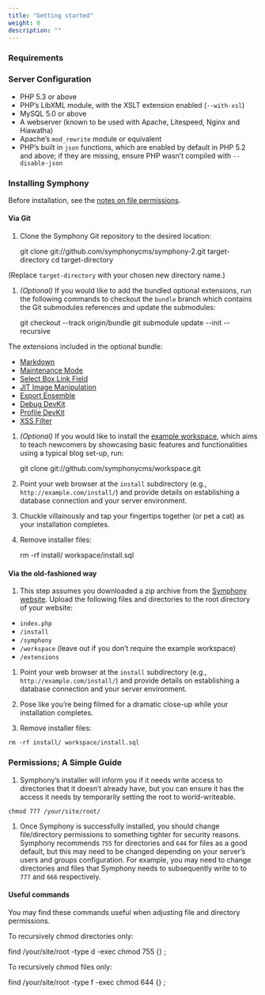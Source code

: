 ```yaml
---
title: "Getting started"
weight: 0
description: ""
---
```


### Requirements

### Server Configuration

- PHP 5.3 or above
- PHP’s LibXML module, with the XSLT extension enabled (`--with-xsl`)
- MySQL 5.0 or above
- A webserver (known to be used with Apache, Litespeed, Nginx and Hiawatha)
- Apache’s `mod_rewrite` module or equivalent
- PHP’s built in `json` functions, which are enabled by default in PHP 5.2 and above; if they are missing, ensure PHP wasn’t compiled with `--disable-json`


### Installing Symphony

Before installation, see the [notes on file permissions](#file-permissions).

#### Via Git

1. Clone the Symphony Git repository to the desired location:

    git clone git://github.com/symphonycms/symphony-2.git target-directory
    cd target-directory

  (Replace `target-directory` with your chosen new directory name.)

1.  _(Optional)_ If you would like to add the bundled optional extensions, run the following commands to checkout the `bundle` branch which contains the Git submodules references and update the submodules:

    git checkout --track origin/bundle
    git submodule update --init --recursive

  The extensions included in the optional bundle:

  - [Markdown](https://github.com/symphonycms/markdown)
  - [Maintenance Mode](https://github.com/symphonycms/maintenance_mode)
  - [Select Box Link Field](https://github.com/symphonycms/selectbox_link_field)
  - [JIT Image Manipulation](https://github.com/symphonycms/jit_image_manipulation)
  - [Export Ensemble](https://github.com/symphonycms/export_ensemble)
  - [Debug DevKit](https://github.com/symphonycms/debugdevkit)
  - [Profile DevKit](https://github.com/symphonycms/profiledevkit)
  - [XSS Filter](https://github.com/symphonycms/xssfilter)

1. _(Optional)_ If you would like to install the [example workspace](https://github.com/symphonycms/workspace), which aims to teach newcomers by showcasing basic features and functionalities using a typical blog set-up, run:

    git clone git://github.com/symphonycms/workspace.git

1. Point your web browser at the `install` subdirectory (e.g., `http://example.com/install/`) and provide details on establishing a database connection and your server environment.

1. Chuckle villainously and tap your fingertips together (or pet a cat) as your installation completes.

1. Remove installer files:

    rm -rf install/ workspace/install.sql

#### Via the old-fashioned way

1. This step assumes you downloaded a zip archive from the [Symphony website](http://getsymphony.com). Upload the following files and directories to the root directory of your website:

  - `index.php`
  - `/install`
  - `/symphony`
  - `/workspace` (leave out if you don’t require the example workspace)
  - `/extensions`

1. Point your web browser at the `install` subdirectory (e.g., `http://example.com/install/`) and provide details on establishing a database connection and your server environment.

1. Pose like you’re being filmed for a dramatic close-up while your installation completes.

1. Remove installer files:

  `rm -rf install/ workspace/install.sql`


### Permissions; A Simple Guide

1. Symphony’s installer will inform you if it needs write access to directories that it doesn’t already have, but you can ensure it has the access it needs by temporarily setting the root to world-writeable.

  `chmod 777 /your/site/root/`

1. Once Symphony is successfully installed, you should change file/directory permissions to something tighter for security reasons. Symphony recommends `755` for directories and `644` for files as a good default, but this may need to be changed depending on your server’s users and groups configuration. For example, you may need to change directories and files that Symphony needs to subsequently write to to `777` and `666` respectively.

#### Useful commands

You may find these commands useful when adjusting file and directory permissions.

To recursively chmod directories only:

  find /your/site/root -type d -exec chmod 755 {} \;

To recursively chmod files only:

  find /your/site/root -type f -exec chmod 644 {} \;
